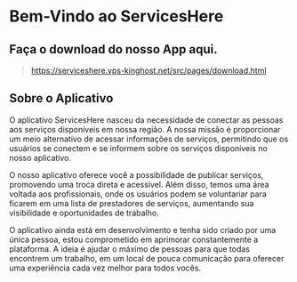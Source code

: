 # Bem-Vindo ao ServicesHere
## Faça o download do nosso App aqui.
> https://serviceshere.vps-kinghost.net/src/pages/download.html

## Sobre o Aplicativo
O aplicativo ServicesHere nasceu da necessidade de conectar as pessoas aos serviços disponíveis em nossa região. A nossa missão é proporcionar um meio alternativo de acessar informações de serviços, permitindo que os usuários se conectem e se informem sobre os serviços disponíveis no nosso aplicativo.

O nosso aplicativo oferece você a possibilidade de publicar serviços, promovendo uma troca direta e acessível. Além disso, temos uma área voltada aos profissionais, onde os usuários podem se voluntariar para ficarem em uma lista de prestadores de serviços, aumentando sua visibilidade e oportunidades de trabalho.

O aplicativo ainda está em desenvolvimento e tenha sido criado por uma única pessoa, estou comprometido em aprimorar constantemente a plataforma. A ideia é ajudar o máximo de pessoas para que todas encontrem um trabalho, em um local de pouca comunicação para oferecer uma experiência cada vez melhor para todos vocês.
